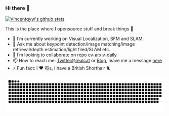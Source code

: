 
### Hi there 👋 

<!--**Vincentqyw/Vincentqyw** is a ✨ _special_ ✨ repository because its `README.md` (this file) appears on your GitHub profile.
Here are some ideas to get you started:-->

[![Vincentqyw's github stats](https://github-readme-stats.vercel.app/api?username=Vincentqyw&count_private=true&show_icons=true&theme=default)](https://vincentqin.tech) 

This is the place where I opensource stuff and break things :rofl:


<!-- README-CARD-LIST:START -->
<!--
[![ReadMe Card](https://github-readme-stats.vercel.app/api/pin/?username=Vincentqyw&repo=Recent-Stars-2020&show_owner=false&theme=default)](https://github.com/Vincentqyw/Recent-Stars-2020)
[![ReadMe Card](https://github-readme-stats.vercel.app/api/pin/?username=Vincentqyw&repo=Depth-Estimation-Light-Field&show_owner=false&theme=default)](https://github.com/Vincentqyw/Depth-Estimation-Light-Field)
[![ReadMe Card](https://github-readme-stats.vercel.app/api/pin/?username=Vincentqyw&repo=Vincentqyw.github.io&show_owner=false&theme=default)](https://github.com/Vincentqyw/Vincentqyw.github.io)
[![ReadMe Card](https://github-readme-stats.vercel.app/api/pin/?username=Vincentqyw&repo=LineSegmentsDetection&show_owner=false&theme=default)](https://github.com/Vincentqyw/LineSegmentsDetection)
[![ReadMe Card](https://github-readme-stats.vercel.app/api/pin/?username=Vincentqyw&repo=light-field-Processing&show_owner=false&theme=default)](https://github.com/Vincentqyw/light-field-Processing)
[![ReadMe Card](https://github-readme-stats.vercel.app/api/pin/?username=Vincentqyw&repo=depth-from-defocus-and-correspondence&show_owner=false&theme=default)](https://github.com/Vincentqyw/depth-from-defocus-and-correspondence)
-->
<!-- README-CARD-LIST:START -->

- 🔭 I’m currently working on Visual Localization, SFM and SLAM.
- 💬 Ask me about keypoint detection/image matching/image retrieval/depth estimation/light filed/SLAM etc.
- 👯 I’m looking to collaborate on repo [cv-arxiv-daily](https://github.com/Vincentqyw/cv-arxiv-daily)
- 📫 How to reach me: [Twitter@realcat](https://twitter.com/AlphaRealcat) or [Blog](https://vincentqin.tech), leave me a message [here](https://vincentqin.tech/guestbook/)
- ⚡ Fun fact: I :heart: :cat:s, I have a British Shorthair :cat2:
<!-- - 🤔 I’m looking for help with ...-->
<!-- - 😄 Pronouns: ... -->
<!-- - 🌱 I’m currently learning blockchain and cryptocurrency. -->

<!-- 📕 **Latest Blog Posts** -->
<!-- BLOG-POST-LIST:START -->

<!-- - [公号：ICRA 2021 | LVI-SAM: LIO-SAM 与 VINS-Mono 紧耦合系统](https://mp.weixin.qq.com/s?__biz=MzI3NDIyMjcyNg==&mid=2652173251&idx=1&sn=d250e07247f45b015b8703ac8761e707&chksm=f0f7082ac780813cf9bb9e2cae86b4b00ad49f9650167cc5907b40044e66b515c9ca463fa5c2#rd)
- [公号：CVPR 2021 | PixLoc: 端到端场景无关视觉定位算法(SuperGlue一作出品)](https://mp.weixin.qq.com/s?__biz=MzI3NDIyMjcyNg==&mid=2652173367&idx=1&sn=d2c1342a3438789ef437dd16e7be4864&chksm=f0f70fdec78086c833c85778402a6995e46653bf5ce0e65161b0229f3f277469a2d6644536c6#rd)
- [公号：CVPR 2021 | 多尺度Patch-NetVLAD，大幅度提高VPR性能](https://mp.weixin.qq.com/s?__biz=MzI3NDIyMjcyNg==&mid=2652172103&idx=1&sn=adefabc8c900592de53a5e98e43f6e0f&chksm=f0f714aec7809db8b4d32ac5d02c44cfbd4cdba54f942066478d18ae2fe40c12b2bc15a1c156#rd)
- [公号：光场相机能否用于SLAM？](https://mp.weixin.qq.com/s?__biz=MzI3NDIyMjcyNg==&mid=2652170551&idx=1&sn=1bd1eafe3cc9f5cdab93d2b326137916&chksm=f0f712dec7809bc80bce192564122a1d13d108d77af2ac11a36a8390b3ea819898f7647698c1&token=1390522587&lang=zh_CN#rd)
- [公号：视觉重定位：一种直接图像对齐的视觉重定位方法LM-Reloc](https://mp.weixin.qq.com/s?__biz=MzI3NDIyMjcyNg==&mid=2652169693&idx=1&sn=edf020ef3040b1a8650e7e66c2939c90&chksm=f0f71e34c78097223520334ca6cd91fd8f829490d64a646b7465b5b6e7b832d96275f91ae6ef&token=1390522587&lang=zh_CN#rd)
 -->

<p align="center">
  <img src="https://github.com/Vincentqyw/Vincentqyw/raw/output/github-contribution-grid-snake.svg" alt="snake"></center>
</p>

